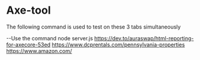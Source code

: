 # Axe-tool
The following command is used to test on these 3 tabs simultaneously


--Use the command node server.js https://dev.to/auraswap/html-reporting-for-axecore-53ed https://www.dcprentals.com/pennsylvania-properties  https://www.amazon.com/
